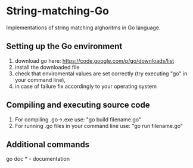 String-matching-Go
==================

Implementations of string matching alghoritms in Go language.

Setting up the Go environment
-----------------------------
1. download go here: https://code.google.com/p/go/downloads/list
2. install the downloaded file
3. check that enviromental values are set correctly (try executing "go" in your command line), 
4. in case of failure fix accordingly to your operating system

Compiling and executing source code
-----------------------------------
1. For compiling .go->.exe use: "go build filename.go"
2. For running .go files in your command line use: "go run filename.go"

Additional commands
-------------------
go doc * - documentation
